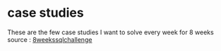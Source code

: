 # case studies
These are the few case studies I want to solve every week for 8 weeks
source : [8weekssqlchallenge](https://8weeksqlchallenge.com/)
